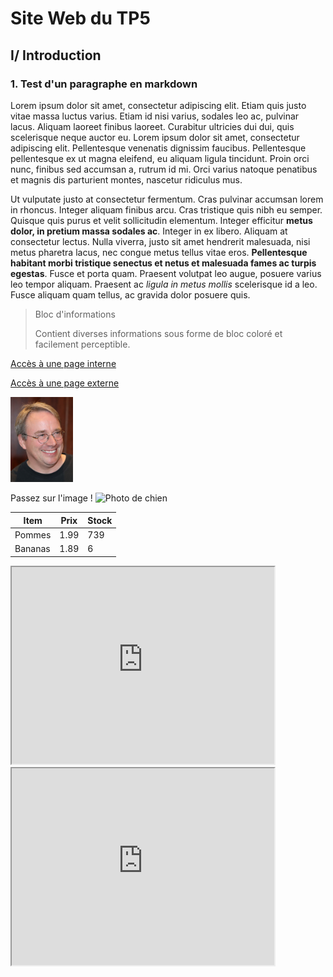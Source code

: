 # Site Web du TP5

## I/ Introduction

### 1. Test d'un paragraphe en markdown

  Lorem ipsum dolor sit amet, consectetur adipiscing elit. Etiam quis justo vitae massa luctus varius. Etiam id nisi varius, sodales leo ac, pulvinar lacus. Aliquam laoreet finibus laoreet. Curabitur ultricies dui dui, quis scelerisque neque auctor eu. Lorem ipsum dolor sit amet, consectetur adipiscing elit. Pellentesque venenatis dignissim faucibus. Pellentesque pellentesque ex ut magna eleifend, eu aliquam ligula tincidunt. Proin orci nunc, finibus sed accumsan a, rutrum id mi. Orci varius natoque penatibus et magnis dis parturient montes, nascetur ridiculus mus.
   
  Ut vulputate justo at consectetur fermentum. Cras pulvinar accumsan lorem in rhoncus. Integer aliquam finibus arcu. Cras tristique quis nibh eu semper. Quisque quis purus et velit sollicitudin elementum. Integer efficitur **metus dolor, in pretium massa sodales ac**. Integer in ex libero. Aliquam at consectetur lectus. Nulla viverra, justo sit amet hendrerit malesuada, nisi metus pharetra lacus, nec congue metus tellus vitae eros. **Pellentesque habitant morbi tristique senectus et netus et malesuada fames ac turpis egestas**. Fusce et porta quam. Praesent volutpat leo augue, posuere varius leo tempor aliquam. Praesent ac *ligula in metus mollis* scelerisque id a leo. Fusce aliquam quam tellus, ac gravida dolor posuere quis.
    
     
> Bloc d'informations
>
> Contient diverses informations sous forme de bloc coloré et facilement perceptible.
   

[Accès à une page interne](https://pastequecarre.github.io/tp5/)
   
[Accès à une page externe](https://en.wikipedia.org/wiki/Linus_Torvalds)

<img src="./images/linus.jpeg" width="100" alt="photo de Linus, créateur de Linux" caption="Photo de Linus">
  
Passez sur l'image !
![Photo de chien](https://img.20mn.fr/NoQBW3SwTxy_laVhOMBH5ik/1200x768_les-chiens-de-race-rottweiller "Chien trop mignon")

| Item      | Prix     | Stock    |
| --------- | -------- | -------- |
| Pommes    | 1.99     | 739      |
| Bananas   | 1.89     | 6        |

<iframe width="420" height="315"
src="https://www.youtube.com/embed/tgbNymZ7vqY">
</iframe>
<iframe width="420" height="315" src="https://www.youtube.com/watch?v=tgbNymZ7vqY"> </iframe>

